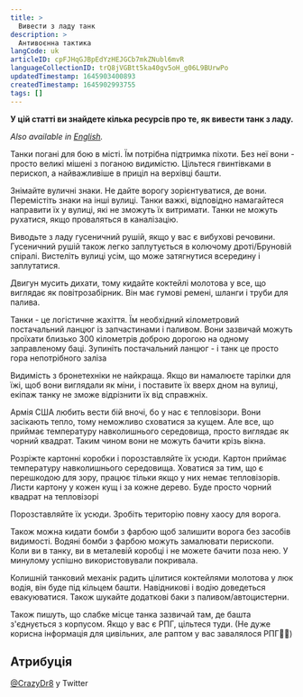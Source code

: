 ```yaml
---
title: >
  Вивести з ладу танк
description: >
  Антивоєнна тактика
langCode: uk
articleID: cpFJHqGJBpEdYzHEJGCb7mkZNubl6mvR
languageCollectionID: trQ8jVGBtt5ka40gv5oH_g06L9BUrwPo
updatedTimestamp: 1645903400893
createdTimestamp: 1645902993755
tags: []
---
```


**У цій статті ви знайдете кілька ресурсів про те, як вивести танк з ладу.**

_Also available in_ [_English_](/tactics/disable-tank)_._

Танки погані для бою в місті. Їм потрібна підтримка піхоти. Без неї вони - просто великі мішені з поганою видимістю. Цільтеся гвинтівками в перископ, а найважливіше в приціл на верхівці башти.

Знімайте вуличні знаки. Не дайте ворогу зорієнтуватися, де вони. Перемістіть знаки на інші вулиці. Танки важкі, відповідно намагайтеся направити їх у вулиці, які не зможуть їх витримати. Танки не можуть рухатися, якщо проваляться в каналізацію.

Виводьте з ладу гусеничний рушій, якщо у вас є вибухові речовини. Гусеничний рушій також легко заплутується в колючому дроті/Бруновій спіралі. Вистеліть вулиці усім, що може затягнутися всередину і заплутатися.

Двигун мусить дихати, тому кидайте коктейлі молотова у все, що виглядає як повітрозабірник. Він має гумові ремені, шланги і труби для палива.

Танки - це логістичне жахіття. Їм необхідний кілометровий постачальний ланцюг із запчастинами і паливом. Вони зазвичай можуть проїхати близько 300 кілометрів доброю дорогою на одному заправленому баці. Зупиніть постачальний ланцюг - і танк це просто гора непотрібного заліза

Видимість з бронетехніки не найкраща. Якщо ви намалюєте тарілки для їжі, щоб вони виглядали як міни, і поставите їх вверх дном на вулиці, екіпаж танку не зможе відрізнити їх від справжніх.

Армія США любить вести бій вночі, бо у нас є тепловізори. Вони засікають тепло, тому неможливо сховатися за кущем. Але все, що приймає температуру навколишнього середовища, просто виглядає як чорний квадрат. Таким чином вони не можуть бачити крізь вікна.

Розріжте картонні коробки і порозставляйте їх усюди. Картон приймає температуру навколишнього середовища. Ховатися за тим, що є перешкодою для зору, працює тільки якщо у них немає тепловізорів. Листи картону у кожен кущ і за кожне дерево. Буде просто чорний квадрат на тепловізорі

Порозставляйте їх усюди. Зробіть територію повну хаосу для ворога.

Також можна кидати бомби з фарбою щоб залишити ворога без засобів видимості. Водяні бомби з фарбою можуть замалювати перископи. Коли ви в танку, ви в металевій коробці і не можете бачити поза нею. У минулому успішно використовували покривала.

Колишній танковий механік радить цілитися коктейлями молотова у люк водія, він буде під кільцем башти. Навідникові і водію доведеться евакуюватися. Також шукайте додаткові баки з паливом/автоцистерни.

Також пишуть, що слабке місце танка зазвичай там, де башта з'єднується з корпусом. Якщо у вас є РПГ, цільтеся туди. (Не дуже корисна інформація для цивільних, але раптом у вас завалялося РПГ🤷‍♀️)

## Атрибуція

[@CrazyDr8](https://twitter.com/CrazyDr8/status/1497540073251909636) у Twitter